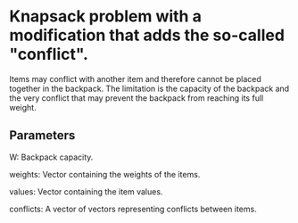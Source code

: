 # Knapsack problem with a modification that adds the so-called "conflict".
Items may conflict with another item and therefore cannot be placed together in the backpack. The limitation is the capacity of the backpack and the very conflict that may prevent the backpack from reaching its full weight.
## Parameters
W: Backpack capacity.

weights: Vector containing the weights of the items.

values: Vector containing the item values.

conflicts: A vector of vectors representing conflicts between items.
